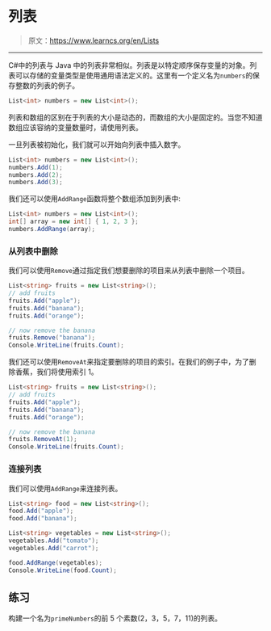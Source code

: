 # 列表

> 原文：<https://www.learncs.org/en/Lists>

* * *

C#中的列表与 Java 中的列表非常相似。列表是以特定顺序保存变量的对象。列表可以存储的变量类型是使用通用语法定义的。这里有一个定义名为`numbers`的保存整数的列表的例子。

```cs
List<int> numbers = new List<int>(); 
```

列表和数组的区别在于列表的大小是动态的，而数组的大小是固定的。当您不知道数组应该容纳的变量数量时，请使用列表。

一旦列表被初始化，我们就可以开始向列表中插入数字。

```cs
List<int> numbers = new List<int>();
numbers.Add(1);
numbers.Add(2);
numbers.Add(3); 
```

我们还可以使用`AddRange`函数将整个数组添加到列表中:

```cs
List<int> numbers = new List<int>();
int[] array = new int[] { 1, 2, 3 };
numbers.AddRange(array); 
```

### 从列表中删除

我们可以使用`Remove`通过指定我们想要删除的项目来从列表中删除一个项目。

```cs
List<string> fruits = new List<string>();
// add fruits
fruits.Add("apple");
fruits.Add("banana");
fruits.Add("orange");

// now remove the banana
fruits.Remove("banana");
Console.WriteLine(fruits.Count); 
```

我们还可以使用`RemoveAt`来指定要删除的项目的索引。在我们的例子中，为了删除香蕉，我们将使用索引 1。

```cs
List<string> fruits = new List<string>();
// add fruits
fruits.Add("apple");
fruits.Add("banana");
fruits.Add("orange");

// now remove the banana
fruits.RemoveAt(1);
Console.WriteLine(fruits.Count); 
```

### 连接列表

我们可以使用`AddRange`来连接列表。

```cs
List<string> food = new List<string>();
food.Add("apple");
food.Add("banana");

List<string> vegetables = new List<string>();
vegetables.Add("tomato");
vegetables.Add("carrot");

food.AddRange(vegetables);
Console.WriteLine(food.Count); 
```

## 练习

构建一个名为`primeNumbers`的前 5 个素数(2，3，5，7，11)的列表。